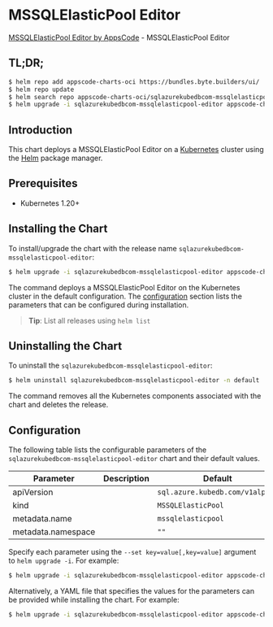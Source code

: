 # MSSQLElasticPool Editor

[MSSQLElasticPool Editor by AppsCode](https://appscode.com) - MSSQLElasticPool Editor

## TL;DR;

```bash
$ helm repo add appscode-charts-oci https://bundles.byte.builders/ui/
$ helm repo update
$ helm search repo appscode-charts-oci/sqlazurekubedbcom-mssqlelasticpool-editor --version=v0.10.0
$ helm upgrade -i sqlazurekubedbcom-mssqlelasticpool-editor appscode-charts-oci/sqlazurekubedbcom-mssqlelasticpool-editor -n default --create-namespace --version=v0.10.0
```

## Introduction

This chart deploys a MSSQLElasticPool Editor on a [Kubernetes](http://kubernetes.io) cluster using the [Helm](https://helm.sh) package manager.

## Prerequisites

- Kubernetes 1.20+

## Installing the Chart

To install/upgrade the chart with the release name `sqlazurekubedbcom-mssqlelasticpool-editor`:

```bash
$ helm upgrade -i sqlazurekubedbcom-mssqlelasticpool-editor appscode-charts-oci/sqlazurekubedbcom-mssqlelasticpool-editor -n default --create-namespace --version=v0.10.0
```

The command deploys a MSSQLElasticPool Editor on the Kubernetes cluster in the default configuration. The [configuration](#configuration) section lists the parameters that can be configured during installation.

> **Tip**: List all releases using `helm list`

## Uninstalling the Chart

To uninstall the `sqlazurekubedbcom-mssqlelasticpool-editor`:

```bash
$ helm uninstall sqlazurekubedbcom-mssqlelasticpool-editor -n default
```

The command removes all the Kubernetes components associated with the chart and deletes the release.

## Configuration

The following table lists the configurable parameters of the `sqlazurekubedbcom-mssqlelasticpool-editor` chart and their default values.

|     Parameter      | Description |                  Default                   |
|--------------------|-------------|--------------------------------------------|
| apiVersion         |             | <code>sql.azure.kubedb.com/v1alpha1</code> |
| kind               |             | <code>MSSQLElasticPool</code>              |
| metadata.name      |             | <code>mssqlelasticpool</code>              |
| metadata.namespace |             | <code>""</code>                            |


Specify each parameter using the `--set key=value[,key=value]` argument to `helm upgrade -i`. For example:

```bash
$ helm upgrade -i sqlazurekubedbcom-mssqlelasticpool-editor appscode-charts-oci/sqlazurekubedbcom-mssqlelasticpool-editor -n default --create-namespace --version=v0.10.0 --set apiVersion=sql.azure.kubedb.com/v1alpha1
```

Alternatively, a YAML file that specifies the values for the parameters can be provided while
installing the chart. For example:

```bash
$ helm upgrade -i sqlazurekubedbcom-mssqlelasticpool-editor appscode-charts-oci/sqlazurekubedbcom-mssqlelasticpool-editor -n default --create-namespace --version=v0.10.0 --values values.yaml
```
